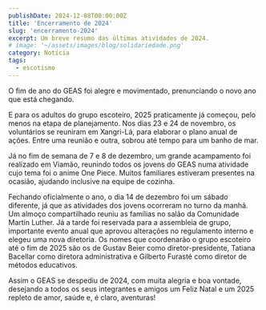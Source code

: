 ```yaml
---
publishDate: 2024-12-08T00:00:00Z
title: 'Encerramento de 2024'
slug: 'encerramento-2024'
excerpt: Um breve resumo das últimas atividades de 2024.
# image: '~/assets/images/blog/solidariedade.png'
category: Notícia
tags:
  - escotismo
---
```


O fim de ano do GEAS foi alegre e movimentado, prenunciando o novo ano que está chegando.

E para os adultos do grupo escoteiro, 2025 praticamente já começou, pelo menos na etapa de planejamento.
Nos dias 23 e 24 de novembro, os voluntários se reuniram em Xangri-Lá, para elaborar o plano anual de ações.
Entre uma reunião e outra, sobrou até tempo para um banho de mar.

Já no fim de semana de 7 e 8 de dezembro, um grande acampamento foi realizado em Viamão, reunindo todos os
jovens do GEAS numa atividade cujo tema foi o anime One Piece. Muitos familiares estiveram presentes na ocasião,
ajudando inclusive na equipe de cozinha.

Fechando oficialmente o ano, o dia 14 de dezembro foi um sábado diferente, já que as atividades dos jovens
ocorreram no turno da manhã. Um almoço compartilhado reuniu as famílias no salão da Comunidade Martin Luther.
Já a tarde foi reservada para a assembleia de grupo, importante evento anual que aprovou alterações no regulamento
interno e elegeu uma nova diretoria. Os nomes que coordenarão o grupo escoteiro até o fim de 2025 são os de Gustav Beier
como diretor-presidente, Tatiana Bacellar como diretora administrativa e Gilberto Furasté como diretor de métodos educativos.

Assim o GEAS se despediu de 2024, com muita alegria e boa vontade, desejando a todos os seus integrantes
e amigos um Feliz Natal e um 2025 repleto de amor, saúde e, é claro, aventuras!
